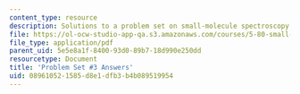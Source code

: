 ```yaml
---
content_type: resource
description: Solutions to a problem set on small-molecule spectroscopy and dynamics.
file: https://ol-ocw-studio-app-qa.s3.amazonaws.com/courses/5-80-small-molecule-spectroscopy-and-dynamics-fall-2008/089610521585d8e1dfb3b4b089519954_ps3ans_1976.pdf
file_type: application/pdf
parent_uid: 5e5e8a1f-8400-93d0-89b7-18d990e250dd
resourcetype: Document
title: 'Problem Set #3 Answers'
uid: 08961052-1585-d8e1-dfb3-b4b089519954
---
```

